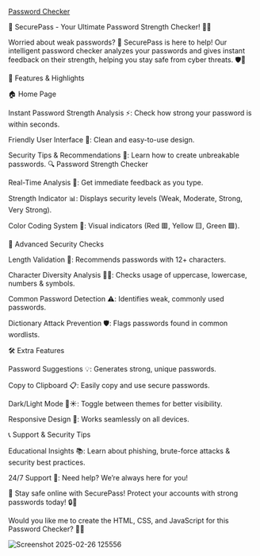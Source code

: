 [Password Checker]( https://pruthviraj85.github.io/Password-Checker/)

🔑 SecurePass - Your Ultimate Password Strength Checker! 🔐✨

Worried about weak passwords? 🤔 SecurePass is here to help! Our intelligent password checker analyzes your passwords and gives instant feedback on their strength, helping you stay safe from cyber threats. 🛡️🚀

🌟 Features & Highlights

🏠 Home Page

Instant Password Strength Analysis ⚡: Check how strong your password is within seconds.

Friendly User Interface 🎨: Clean and easy-to-use design.

Security Tips & Recommendations 📌: Learn how to create unbreakable passwords.
🔍 Password Strength Checker

Real-Time Analysis 🚀: Get immediate feedback as you type.

Strength Indicator 📊: Displays security levels (Weak, Moderate, Strong, Very Strong).

Color Coding System 🎨: Visual indicators (Red 🟥, Yellow 🟨, Green 🟩).

🔐 Advanced Security Checks

Length Validation 🔢: Recommends passwords with 12+ characters.

Character Diversity Analysis 🔡🔢: Checks usage of uppercase, lowercase, numbers & symbols.

Common Password Detection ⚠️: Identifies weak, commonly used passwords.

Dictionary Attack Prevention 🛡️: Flags passwords found in common wordlists.

🛠️ Extra Features

Password Suggestions 💡: Generates strong, unique passwords.

Copy to Clipboard 📋: Easily copy and use secure passwords.

Dark/Light Mode 🌙☀️: Toggle between themes for better visibility.

Responsive Design 📱: Works seamlessly on all devices.

📞 Support & Security Tips

Educational Insights 📚: Learn about phishing, brute-force attacks & security best practices.

24/7 Support 💬: Need help? We’re always here for you!

🔹 Stay safe online with SecurePass! Protect your accounts with strong passwords today! 🔒💙

Would you like me to create the HTML, CSS, and JavaScript for this Password Checker? 🚀😊

![Screenshot 2025-02-26 125556](https://github.com/user-attachments/assets/221ade16-2fa8-4587-8f6f-c8b9de21a316)
